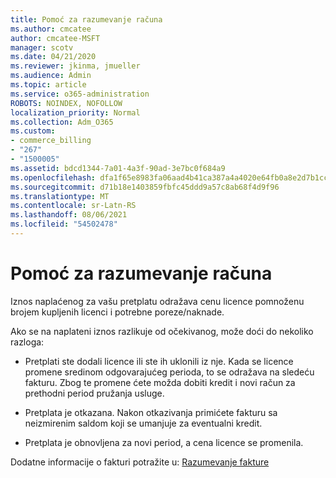 ```yaml
---
title: Pomoć za razumevanje računa
ms.author: cmcatee
author: cmcatee-MSFT
manager: scotv
ms.date: 04/21/2020
ms.reviewer: jkinma, jmueller
ms.audience: Admin
ms.topic: article
ms.service: o365-administration
ROBOTS: NOINDEX, NOFOLLOW
localization_priority: Normal
ms.collection: Adm_O365
ms.custom:
- commerce_billing
- "267"
- "1500005"
ms.assetid: bdcd1344-7a01-4a3f-90ad-3e7bc0f684a9
ms.openlocfilehash: dfa1f65e8983fa06aad4b41ca387a4a4020e64fb0a8e2d7b1cce54e1ba4d07e8
ms.sourcegitcommit: d71b18e1403859fbfc45ddd9a57c8ab68f4d9f96
ms.translationtype: MT
ms.contentlocale: sr-Latn-RS
ms.lasthandoff: 08/06/2021
ms.locfileid: "54502478"
---
```

# <a name="help-understanding-your-bill"></a>Pomoć za razumevanje računa

Iznos naplaćenog za vašu pretplatu odražava cenu licence pomnoženu brojem kupljenih licenci i potrebne poreze/naknade.
  
Ako se na naplateni iznos razlikuje od očekivanog, može doći do nekoliko razloga:
  
- Pretplati ste dodali licence ili ste ih uklonili iz nje. Kada se licence promene sredinom odgovarajućeg perioda, to se odražava na sledeću fakturu. Zbog te promene ćete možda dobiti kredit i novi račun za prethodni period pružanja usluge.

- Pretplata je otkazana. Nakon otkazivanja primićete fakturu sa neizmirenim saldom koji se umanjuje za eventualni kredit.

- Pretplata je obnovljena za novi period, a cena licence se promenila.

Dodatne informacije o fakturi potražite u: [Razumevanje fakture](/microsoft-365/commerce/billing-and-payments/understand-your-invoice2)